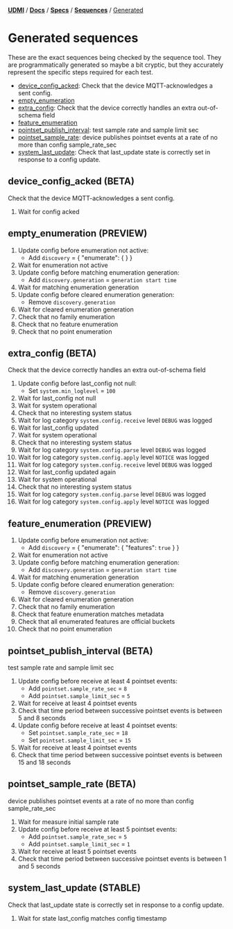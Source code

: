 [**UDMI**](../../../) / [**Docs**](../../) / [**Specs**](../) / [**Sequences**](./) / [Generated](#)

# Generated sequences

These are the exact sequences being checked by the sequence tool. They are programmatically generated
so maybe a bit cryptic, but they accurately represent the specific steps required for each test.

<!--

To regenerate the contents of this file below, first generate a message trace sequence and then run bin/gencode_seq

* Running "bin/test_sequencer target-gcp-project" will run through the complete battery of test sequences
  against the AHU-1 device to create the requisite trace files. This takes about 4 min for a complete test run.

* Then run "bin/gencode_seq" which consumes the generated trace files and creates "generated.md" (this file)
  with the output. The diff (using git, usually) should then reflect the changes against the committed version.

Some caveats:

* Flaky tests are annoying. Sometimes something goes wrong and one entire test will be borked. Easist thing
  is to just re-run the sequence tests until it's clean, but that's not always the fastest.

* The gencode part requires a complete test run to work properly, but you can run individual test runs
  as needed, e.g. "bin/sequencer sites/udmi_site/model target-gcp-project AHU-1 21632 system_last_update"
  (you will need to run an instance of pubber separately).

-->

<!-- START GENERATED, do not edit anything after this line! -->
* [device_config_acked](#device_config_acked): Check that the device MQTT-acknowledges a sent config.
* [empty_enumeration](#empty_enumeration)
* [extra_config](#extra_config): Check that the device correctly handles an extra out-of-schema field
* [feature_enumeration](#feature_enumeration)
* [pointset_publish_interval](#pointset_publish_interval): test sample rate and sample limit sec
* [pointset_sample_rate](#pointset_sample_rate): device publishes pointset events at a rate of no more than config sample_rate_sec
* [system_last_update](#system_last_update): Check that last_update state is correctly set in response to a config update.

## device_config_acked (BETA)

Check that the device MQTT-acknowledges a sent config.

1. Wait for config acked

## empty_enumeration (PREVIEW)

1. Update config before enumeration not active:
    * Add `discovery` = { "enumerate": {  } }
1. Wait for enumeration not active
1. Update config before matching enumeration generation:
    * Add `discovery.generation` = `generation start time`
1. Wait for matching enumeration generation
1. Update config before cleared enumeration generation:
    * Remove `discovery.generation`
1. Wait for cleared enumeration generation
1. Check that no family enumeration
1. Check that no feature enumeration
1. Check that no point enumeration

## extra_config (BETA)

Check that the device correctly handles an extra out-of-schema field

1. Update config before last_config not null:
    * Set `system.min_loglevel` = `100`
1. Wait for last_config not null
1. Wait for system operational
1. Check that no interesting system status
1. Wait for log category `system.config.receive` level `DEBUG` was logged
1. Wait for last_config updated
1. Wait for system operational
1. Check that no interesting system status
1. Wait for log category `system.config.parse` level `DEBUG` was logged
1. Wait for log category `system.config.apply` level `NOTICE` was logged
1. Wait for log category `system.config.receive` level `DEBUG` was logged
1. Wait for last_config updated again
1. Wait for system operational
1. Check that no interesting system status
1. Wait for log category `system.config.parse` level `DEBUG` was logged
1. Wait for log category `system.config.apply` level `NOTICE` was logged

## feature_enumeration (PREVIEW)

1. Update config before enumeration not active:
    * Add `discovery` = { "enumerate": { "features": `true` } }
1. Wait for enumeration not active
1. Update config before matching enumeration generation:
    * Add `discovery.generation` = `generation start time`
1. Wait for matching enumeration generation
1. Update config before cleared enumeration generation:
    * Remove `discovery.generation`
1. Wait for cleared enumeration generation
1. Check that no family enumeration
1. Check that feature enumeration matches metadata
1. Check that all enumerated features are official buckets
1. Check that no point enumeration

## pointset_publish_interval (BETA)

test sample rate and sample limit sec

1. Update config before receive at least 4 pointset events:
    * Add `pointset.sample_rate_sec` = `8`
    * Add `pointset.sample_limit_sec` = `5`
1. Wait for receive at least 4 pointset events
1. Check that time period between successive pointset events is between 5 and 8 seconds
1. Update config before receive at least 4 pointset events:
    * Set `pointset.sample_rate_sec` = `18`
    * Set `pointset.sample_limit_sec` = `15`
1. Wait for receive at least 4 pointset events
1. Check that time period between successive pointset events is between 15 and 18 seconds
 
## pointset_sample_rate (BETA)

device publishes pointset events at a rate of no more than config sample_rate_sec

1. Wait for measure initial sample rate
1. Update config before receive at least 5 pointset events:
    * Add `pointset.sample_rate_sec` = `5`
    * Add `pointset.sample_limit_sec` = `1`
1. Wait for receive at least 5 pointset events
1. Check that time period between successive pointset events is between 1 and 5 seconds

## system_last_update (STABLE)

Check that last_update state is correctly set in response to a config update.

1. Wait for state last_config matches config timestamp
